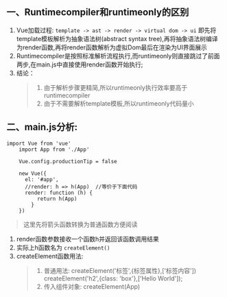 ## 一、Runtimecompiler和runtimeonly的区别

1. Vue加载过程:
    `template -> ast -> render -> virtual dom -> ui`
    即先将template模板解析为抽象语法树(abstract syntax tree),再将抽象语法树编译为render函数,再将render函数解析为虚拟Dom最后在渲染为UI界面展示
2. Runtimecompiler是按照标准解析流程执行,而runtimeonly则直接跳过了前面两步,在main.js中直接使用render函数开始执行;
3. 结论： 
    > 1. 由于解析步骤更精简,所以runtimeonly执行效率要高于runtimecompiler 
    > 2. 由于不需要解析template模板,所以runtimeonly代码量小


## 二、main.js分析:
```
import Vue from 'vue'
    import App from './App'
    
    Vue.config.productionTip = false
    
    new Vue({
      el: '#app',
      //render: h => h(App)  //等价于下面代码
      render: function (h) {
          return h(App)
        }
    })
```
> 这里先将箭头函数转换为普通函数方便阅读
    
1. render函数参数接收一个函数h并返回该函数调用结果
2. 实际上h函数名为 `createElement()` 
3. createElement函数用法:
    > 1. 普通用法: createElement('标签',{标签属性},['标签内容'])
        createElement('h2',{class: 'box'},['Hello World']);
    > 2. 传入组件对象:
        createElement(App)   

